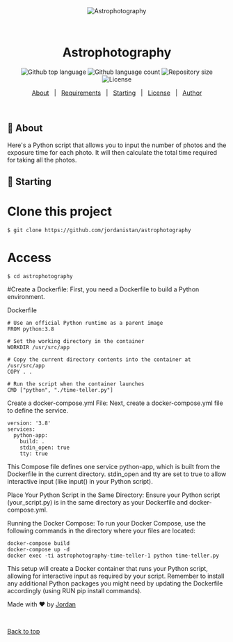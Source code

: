 <div align="center" id="top"> 
  <img src="./.github/app.gif" alt="Astrophotography" />

  &#xa0;

  <!-- <a href="https://astrophotography.netlify.app">Demo</a> -->
</div>

<h1 align="center">Astrophotography</h1>

<p align="center">
  <img alt="Github top language" src="https://img.shields.io/github/languages/top/jordanistan/astrophotography?color=56BEB8">

  <img alt="Github language count" src="https://img.shields.io/github/languages/count/jordanistan/astrophotography?color=56BEB8">

  <img alt="Repository size" src="https://img.shields.io/github/repo-size/jordanistan/astrophotography?color=56BEB8">

  <img alt="License" src="https://img.shields.io/github/license/jordanistan/astrophotography?color=56BEB8">

  <!-- <img alt="Github issues" src="https://img.shields.io/github/issues/jordanistan/astrophotography?color=56BEB8" /> -->

  <!-- <img alt="Github forks" src="https://img.shields.io/github/forks/jordanistan/astrophotography?color=56BEB8" /> -->

  <!-- <img alt="Github stars" src="https://img.shields.io/github/stars/jordanistan/astrophotography?color=56BEB8" /> -->
</p>

<!-- Status -->

<!-- <h4 align="center"> 
	🚧  Astrophotography 🚀 Under construction...  🚧
</h4> 

<hr> -->

<p align="center">
  <a href="#dart-about">About</a> &#xa0; | &#xa0; 
  <a href="#white_check_mark-requirements">Requirements</a> &#xa0; | &#xa0;
  <a href="#checkered_flag-starting">Starting</a> &#xa0; | &#xa0;
  <a href="#memo-license">License</a> &#xa0; | &#xa0;
  <a href="https://github.com/jordanistan" target="_blank">Author</a>
</p>

<br>

## :dart: About ##

Here's a Python script that allows you to input the number of photos and the exposure time for each photo. It will then calculate the total time required for taking all the photos.


## :checkered_flag: Starting ##


# Clone this project

```
$ git clone https://github.com/jordanistan/astrophotography
```


# Access
```
$ cd astrophotography
```


#Create a Dockerfile: First, you need a Dockerfile to build a Python environment.

  Dockerfile

```
# Use an official Python runtime as a parent image
FROM python:3.8

# Set the working directory in the container
WORKDIR /usr/src/app

# Copy the current directory contents into the container at /usr/src/app
COPY . .

# Run the script when the container launches
CMD ["python", "./time-teller.py"]
```


  Create a docker-compose.yml File: Next, create a docker-compose.yml file to define the service.

```
version: '3.8'
services:
  python-app:
    build: .
    stdin_open: true
    tty: true
```

This Compose file defines one service python-app, which is built from the Dockerfile in the current directory. stdin_open and tty are set to true to allow interactive input (like input() in your Python script).

Place Your Python Script in the Same Directory: Ensure your Python script (your_script.py) is in the same directory as your Dockerfile and docker-compose.yml.

Running the Docker Compose: To run your Docker Compose, use the following commands in the directory where your files are located:

```
docker-compose build
docker-compose up -d
docker exec -ti astrophotography-time-teller-1 python time-teller.py

```

This setup will create a Docker container that runs your Python script, allowing for interactive input as required by your script. Remember to install any additional Python packages you might need by updating the Dockerfile accordingly (using RUN pip install commands).

<!-- ## :Demo: ##

[![Demo](timer-teller-demo.mp4)](timer-teller-demo.mp4) -->


Made with :heart: by <a href="https://github.com/jordanistan" target="_blank">Jordan</a>

&#xa0;

<a href="#top">Back to top</a>
